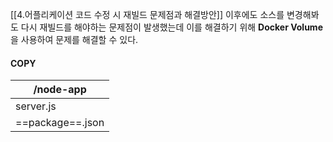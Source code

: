 
[[4.어플리케이션 코드 수정 시 재빌드 문제점과 해결방안]] 이후에도 소스를 변경해봐도 다시 재빌드를 해야하는 문제점이 발생했는데 이를 해결하기 위해  **Docker Volume** 을 사용하여 문제를 해결할 수 있다.


####  COPY

| /node-app        |
| ---------------- |
| server.js        |
| ==package==.json |


<p align="left">

</p>